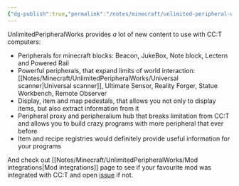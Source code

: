 ```yaml
---
{"dg-publish":true,"permalink":"/notes/minecraft/unlimited-peripheral-works/unlimited-peripheral-works/","tags":["MinecraftModding","Minecraft_Modification","UnlimitedPeripheralWorks","PeripheralWorld"]}
---
```


UnlimitedPeripheralWorks provides *a* lot of new content to use with CC:T computers:

- Peripherals for minecraft blocks: Beacon, JukeBox, Note block, Lectern and Powered Rail
- Powerful peripherals, that expand limits of world interaction: [[Notes/Minecraft/UnlimitedPeripheralWorks/Universal scanner\|Universal scanner]], Ultimate Sensor, Reality Forger, Statue Workbench, Remote Observer
- Display, item and map pedestals, that allows you not only to display items, but also extract information from it
- Peripheral proxy and peripheralium hub that breaks limitation from CC:T and allows you to build crazy programs with more peripheral that ever before
- Item and recipe registries would definitely provide useful information for your programs

And check out [[Notes/Minecraft/UnlimitedPeripheralWorks/Mod integrations\|Mod integrations]] page to see if your favourite mod was integrated with CC:T and open [issue](https://github.com/SirEdvin/UnlimitedPeripheralWorks/issues/new) if not. 